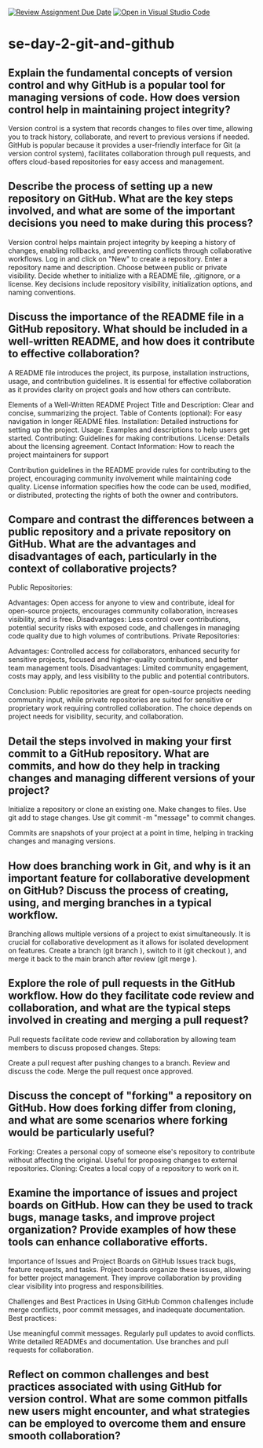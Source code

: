 [![Review Assignment Due Date](https://classroom.github.com/assets/deadline-readme-button-22041afd0340ce965d47ae6ef1cefeee28c7c493a6346c4f15d667ab976d596c.svg)](https://classroom.github.com/a/8wgCKhpZ)
[![Open in Visual Studio Code](https://classroom.github.com/assets/open-in-vscode-2e0aaae1b6195c2367325f4f02e2d04e9abb55f0b24a779b69b11b9e10269abc.svg)](https://classroom.github.com/online_ide?assignment_repo_id=15633112&assignment_repo_type=AssignmentRepo)
# se-day-2-git-and-github
## Explain the fundamental concepts of version control and why GitHub is a popular tool for managing versions of code. How does version control help in maintaining project integrity?

Version control is a system that records changes to files over time, allowing you to track history, collaborate, and revert to previous versions if needed. GitHub is popular because it provides a user-friendly interface for Git (a version control system), facilitates collaboration through pull requests, and offers cloud-based repositories for easy access and management.

## Describe the process of setting up a new repository on GitHub. What are the key steps involved, and what are some of the important decisions you need to make during this process?

Version control helps maintain project integrity by keeping a history of changes, enabling rollbacks, and preventing conflicts through collaborative workflows.
Log in and click on "New" to create a repository.
Enter a repository name and description.
Choose between public or private visibility.
Decide whether to initialize with a README file, .gitignore, or a license.
Key decisions include repository visibility, initialization options, and naming conventions.


## Discuss the importance of the README file in a GitHub repository. What should be included in a well-written README, and how does it contribute to effective collaboration?
A README file introduces the project, its purpose, installation instructions, usage, and contribution guidelines. It is essential for effective collaboration as it provides clarity on project goals and how others can contribute.

Elements of a Well-Written README
Project Title and Description: Clear and concise, summarizing the project.
Table of Contents (optional): For easy navigation in longer README files.
Installation: Detailed instructions for setting up the project.
Usage: Examples and descriptions to help users get started.
Contributing: Guidelines for making contributions.
License: Details about the licensing agreement.
Contact Information: How to reach the project maintainers for support

Contribution guidelines in the README provide rules for contributing to the project, encouraging community involvement while maintaining code quality. License information specifies how the code can be used, modified, or distributed, protecting the rights of both the owner and contributors.


## Compare and contrast the differences between a public repository and a private repository on GitHub. What are the advantages and disadvantages of each, particularly in the context of collaborative projects?
Public Repositories:

Advantages: Open access for anyone to view and contribute, ideal for open-source projects, encourages community collaboration, increases visibility, and is free.
Disadvantages: Less control over contributions, potential security risks with exposed code, and challenges in managing code quality due to high volumes of contributions.
Private Repositories:

Advantages: Controlled access for collaborators, enhanced security for sensitive projects, focused and higher-quality contributions, and better team management tools.
Disadvantages: Limited community engagement, costs may apply, and less visibility to the public and potential contributors.

Conclusion: Public repositories are great for open-source projects needing community input, while private repositories are suited for sensitive or proprietary work requiring controlled collaboration. The choice depends on project needs for visibility, security, and collaboration.

## Detail the steps involved in making your first commit to a GitHub repository. What are commits, and how do they help in tracking changes and managing different versions of your project?
Initialize a repository or clone an existing one.
Make changes to files.
Use git add <file> to stage changes.
Use git commit -m "message" to commit changes.

Commits are snapshots of your project at a point in time, helping in tracking changes and managing versions.

## How does branching work in Git, and why is it an important feature for collaborative development on GitHub? Discuss the process of creating, using, and merging branches in a typical workflow.
Branching allows multiple versions of a project to exist simultaneously. It is crucial for collaborative development as it allows for isolated development on features. Create a branch (git branch <branch-name>), switch to it (git checkout <branch-name>), and merge it back to the main branch after review (git merge <branch-name>).

## Explore the role of pull requests in the GitHub workflow. How do they facilitate code review and collaboration, and what are the typical steps involved in creating and merging a pull request?
Pull requests facilitate code review and collaboration by allowing team members to discuss proposed changes. Steps:

Create a pull request after pushing changes to a branch.
Review and discuss the code.
Merge the pull request once approved.

## Discuss the concept of "forking" a repository on GitHub. How does forking differ from cloning, and what are some scenarios where forking would be particularly useful?

Forking: Creates a personal copy of someone else's repository to contribute without affecting the original. Useful for proposing changes to external repositories.
Cloning: Creates a local copy of a repository to work on it.

## Examine the importance of issues and project boards on GitHub. How can they be used to track bugs, manage tasks, and improve project organization? Provide examples of how these tools can enhance collaborative efforts.
Importance of Issues and Project Boards on GitHub
Issues track bugs, feature requests, and tasks. Project boards organize these issues, allowing for better project management. They improve collaboration by providing clear visibility into progress and responsibilities.

 Challenges and Best Practices in Using GitHub
Common challenges include merge conflicts, poor commit messages, and inadequate documentation. Best practices:

Use meaningful commit messages.
Regularly pull updates to avoid conflicts.
Write detailed READMEs and documentation.
Use branches and pull requests for collaboration.

## Reflect on common challenges and best practices associated with using GitHub for version control. What are some common pitfalls new users might encounter, and what strategies can be employed to overcome them and ensure smooth collaboration?
